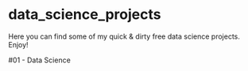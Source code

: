 # data_science_projects
Here you can find some of my quick & dirty free data science projects. Enjoy!

#01 - Data Science
